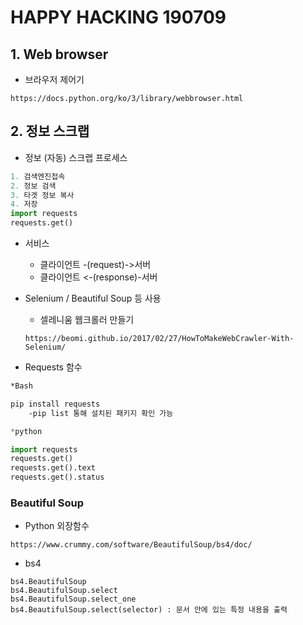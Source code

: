 # HAPPY HACKING 190709

## 1. Web browser

- 브라우저 제어기

```
https://docs.python.org/ko/3/library/webbrowser.html
```

## 2. 정보 스크랩

- 정보 (자동) 스크랩 프로세스

```python
1. 검색엔진접속
2. 정보 검색
3. 타겟 정보 복사
4. 저장
import requests
requests.get()
```

- 서비스 
  - 클라이언트 -(request)->서버
  - 클라이언트 <-(response)-서버
  
- Selenium / Beautiful Soup 등 사용

  - 셀레니움 웹크롤러 만들기

  `https://beomi.github.io/2017/02/27/HowToMakeWebCrawler-With-Selenium/`

- Requests 함수

```bash
*Bash 

pip install requests
	-pip list 통해 설치된 패키지 확인 가능 
```

```python
*python

import requests
requests.get()
requests.get().text
requests.get().status
```

### Beautiful Soup

- Python 외장함수 

```
https://www.crummy.com/software/BeautifulSoup/bs4/doc/
```

- bs4

```
bs4.BeautifulSoup
bs4.BeautifulSoup.select
bs4.BeautifulSoup.select_one
bs4.BeautifulSoup.select(selector) : 문서 안에 있는 특정 내용을 출력 
```



